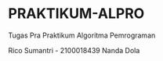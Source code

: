 # PRAKTIKUM-ALPRO
Tugas Pra Praktikum Algoritma Pemrograman
 
 Rico Sumantri - 2100018439
Nanda
Dola
